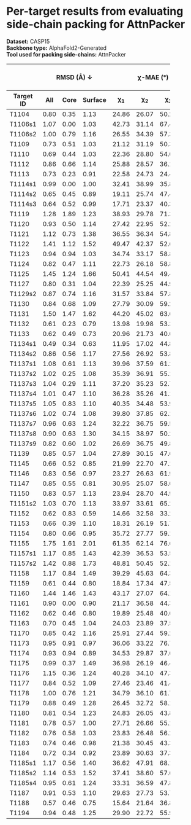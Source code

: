 # Per-target results from evaluating side-chain packing for AttnPacker

**Dataset:** CASP15  
**Backbone type:** AlphaFold2-Generated  
**Tool used for packing side-chains:** AttnPacker  
<table style="width:85%;">
  <thead>
    <tr>
      <th></th>
      <th colspan="3"><strong>RMSD (Å) ↓</strong></th>
      <th colspan="4"><strong>&chi;-MAE (°) ↓</strong></th>
      <th><strong>RR (%) ↑</strong></th>
      <th colspan="3"><strong>Steric Clashes (#) ↓</strong></th>
    </tr>
    <tr>
      <th><strong>Target ID</strong></th>
      <th><strong>All</strong></th>
      <th><strong>Core</strong></th>
      <th><strong>Surface</strong></th>
      <th>&chi;<sub>1</sub></th>
      <th>&chi;<sub>2</sub></th>
      <th>&chi;<sub>3</sub></th>
      <th>&chi;<sub>4</sub></th>
      <th>&chi;<sub>1-4</sub></th>
      <th>100%</th>
      <th>90%</th>
      <th>80%</th>
    </tr>
  </thead>
  <tbody>
    <tr>
      <td>T1104</td>
      <td>0.80</td>
      <td>0.35</td>
      <td>1.13</td>
      <td>24.86</td>
      <td>26.07</td>
      <td>50.20</td>
      <td>59.62</td>
      <td>54.7</td>
      <td>31.0</td>
      <td>6.0</td>
      <td>0.0</td>
    </tr>
    <tr>
      <td>T1106s1</td>
      <td>1.07</td>
      <td>0.00</td>
      <td>1.03</td>
      <td>42.73</td>
      <td>31.14</td>
      <td>67.43</td>
      <td>41.51</td>
      <td>48.4</td>
      <td>12.0</td>
      <td>1.0</td>
      <td>0.0</td>
    </tr>
    <tr>
      <td>T1106s2</td>
      <td>1.00</td>
      <td>0.79</td>
      <td>1.16</td>
      <td>26.55</td>
      <td>34.39</td>
      <td>57.32</td>
      <td>60.28</td>
      <td>55.3</td>
      <td>32.0</td>
      <td>7.0</td>
      <td>2.0</td>
    </tr>
    <tr>
      <td>T1109</td>
      <td>0.73</td>
      <td>0.51</td>
      <td>1.03</td>
      <td>21.12</td>
      <td>31.19</td>
      <td>50.34</td>
      <td>48.86</td>
      <td>62.0</td>
      <td>67.0</td>
      <td>16.0</td>
      <td>5.0</td>
    </tr>
    <tr>
      <td>T1110</td>
      <td>0.69</td>
      <td>0.44</td>
      <td>1.03</td>
      <td>22.36</td>
      <td>28.80</td>
      <td>54.04</td>
      <td>37.57</td>
      <td>63.4</td>
      <td>63.0</td>
      <td>15.0</td>
      <td>5.0</td>
    </tr>
    <tr>
      <td>T1112</td>
      <td>0.86</td>
      <td>0.66</td>
      <td>1.14</td>
      <td>25.88</td>
      <td>28.57</td>
      <td>36.12</td>
      <td>53.90</td>
      <td>54.8</td>
      <td>114.0</td>
      <td>17.0</td>
      <td>3.0</td>
    </tr>
    <tr>
      <td>T1113</td>
      <td>0.73</td>
      <td>0.23</td>
      <td>0.91</td>
      <td>22.58</td>
      <td>24.73</td>
      <td>24.48</td>
      <td>20.64</td>
      <td>62.7</td>
      <td>35.0</td>
      <td>8.0</td>
      <td>2.0</td>
    </tr>
    <tr>
      <td>T1114s1</td>
      <td>0.99</td>
      <td>0.00</td>
      <td>1.00</td>
      <td>32.41</td>
      <td>38.99</td>
      <td>35.80</td>
      <td>50.39</td>
      <td>47.6</td>
      <td>4.0</td>
      <td>0.0</td>
      <td>0.0</td>
    </tr>
    <tr>
      <td>T1114s2</td>
      <td>0.65</td>
      <td>0.45</td>
      <td>0.89</td>
      <td>19.11</td>
      <td>25.74</td>
      <td>47.43</td>
      <td>58.12</td>
      <td>65.5</td>
      <td>92.0</td>
      <td>24.0</td>
      <td>8.0</td>
    </tr>
    <tr>
      <td>T1114s3</td>
      <td>0.64</td>
      <td>0.52</td>
      <td>0.99</td>
      <td>17.71</td>
      <td>23.37</td>
      <td>40.32</td>
      <td>75.46</td>
      <td>64.3</td>
      <td>259.0</td>
      <td>88.0</td>
      <td>26.0</td>
    </tr>
    <tr>
      <td>T1119</td>
      <td>1.28</td>
      <td>1.89</td>
      <td>1.23</td>
      <td>38.93</td>
      <td>29.78</td>
      <td>71.32</td>
      <td>68.97</td>
      <td>37.5</td>
      <td>6.0</td>
      <td>0.0</td>
      <td>0.0</td>
    </tr>
    <tr>
      <td>T1120</td>
      <td>0.93</td>
      <td>0.50</td>
      <td>1.14</td>
      <td>27.42</td>
      <td>22.95</td>
      <td>52.29</td>
      <td>55.49</td>
      <td>52.1</td>
      <td>54.0</td>
      <td>17.0</td>
      <td>6.0</td>
    </tr>
    <tr>
      <td>T1121</td>
      <td>1.12</td>
      <td>0.73</td>
      <td>1.38</td>
      <td>36.55</td>
      <td>36.34</td>
      <td>54.81</td>
      <td>64.60</td>
      <td>46.0</td>
      <td>97.0</td>
      <td>10.0</td>
      <td>1.0</td>
    </tr>
    <tr>
      <td>T1122</td>
      <td>1.41</td>
      <td>1.12</td>
      <td>1.52</td>
      <td>49.47</td>
      <td>42.37</td>
      <td>52.63</td>
      <td>64.40</td>
      <td>33.2</td>
      <td>68.0</td>
      <td>22.0</td>
      <td>5.0</td>
    </tr>
    <tr>
      <td>T1123</td>
      <td>0.94</td>
      <td>0.94</td>
      <td>1.03</td>
      <td>34.74</td>
      <td>33.17</td>
      <td>58.82</td>
      <td>47.59</td>
      <td>44.8</td>
      <td>90.0</td>
      <td>29.0</td>
      <td>9.0</td>
    </tr>
    <tr>
      <td>T1124</td>
      <td>0.82</td>
      <td>0.47</td>
      <td>1.11</td>
      <td>22.73</td>
      <td>26.18</td>
      <td>58.82</td>
      <td>58.58</td>
      <td>59.2</td>
      <td>90.0</td>
      <td>31.0</td>
      <td>10.0</td>
    </tr>
    <tr>
      <td>T1125</td>
      <td>1.45</td>
      <td>1.24</td>
      <td>1.66</td>
      <td>50.41</td>
      <td>44.54</td>
      <td>49.48</td>
      <td>52.37</td>
      <td>24.7</td>
      <td>161.0</td>
      <td>48.0</td>
      <td>16.0</td>
    </tr>
    <tr>
      <td>T1127</td>
      <td>0.80</td>
      <td>0.31</td>
      <td>1.04</td>
      <td>22.39</td>
      <td>25.25</td>
      <td>44.91</td>
      <td>65.09</td>
      <td>60.2</td>
      <td>52.0</td>
      <td>16.0</td>
      <td>2.0</td>
    </tr>
    <tr>
      <td>T1129s2</td>
      <td>0.87</td>
      <td>0.74</td>
      <td>1.16</td>
      <td>31.57</td>
      <td>33.84</td>
      <td>57.88</td>
      <td>62.10</td>
      <td>47.0</td>
      <td>358.0</td>
      <td>137.0</td>
      <td>61.0</td>
    </tr>
    <tr>
      <td>T1130</td>
      <td>0.84</td>
      <td>0.68</td>
      <td>1.09</td>
      <td>27.79</td>
      <td>30.09</td>
      <td>59.26</td>
      <td>59.89</td>
      <td>51.7</td>
      <td>52.0</td>
      <td>14.0</td>
      <td>1.0</td>
    </tr>
    <tr>
      <td>T1131</td>
      <td>1.50</td>
      <td>1.47</td>
      <td>1.62</td>
      <td>44.20</td>
      <td>45.02</td>
      <td>63.67</td>
      <td>58.63</td>
      <td>33.6</td>
      <td>67.0</td>
      <td>22.0</td>
      <td>7.0</td>
    </tr>
    <tr>
      <td>T1132</td>
      <td>0.61</td>
      <td>0.23</td>
      <td>0.79</td>
      <td>13.98</td>
      <td>19.98</td>
      <td>53.39</td>
      <td>30.74</td>
      <td>68.3</td>
      <td>17.0</td>
      <td>2.0</td>
      <td>0.0</td>
    </tr>
    <tr>
      <td>T1133</td>
      <td>0.62</td>
      <td>0.49</td>
      <td>0.73</td>
      <td>20.96</td>
      <td>21.73</td>
      <td>40.03</td>
      <td>45.37</td>
      <td>63.7</td>
      <td>145.0</td>
      <td>35.0</td>
      <td>19.0</td>
    </tr>
    <tr>
      <td>T1134s1</td>
      <td>0.49</td>
      <td>0.34</td>
      <td>0.63</td>
      <td>11.95</td>
      <td>17.02</td>
      <td>44.89</td>
      <td>48.90</td>
      <td>68.1</td>
      <td>44.0</td>
      <td>10.0</td>
      <td>5.0</td>
    </tr>
    <tr>
      <td>T1134s2</td>
      <td>0.86</td>
      <td>0.56</td>
      <td>1.17</td>
      <td>27.56</td>
      <td>26.92</td>
      <td>53.89</td>
      <td>41.91</td>
      <td>56.4</td>
      <td>57.0</td>
      <td>10.0</td>
      <td>2.0</td>
    </tr>
    <tr>
      <td>T1137s1</td>
      <td>1.08</td>
      <td>0.61</td>
      <td>1.13</td>
      <td>39.96</td>
      <td>37.59</td>
      <td>61.26</td>
      <td>61.81</td>
      <td>39.2</td>
      <td>46.0</td>
      <td>6.0</td>
      <td>0.0</td>
    </tr>
    <tr>
      <td>T1137s2</td>
      <td>1.02</td>
      <td>0.25</td>
      <td>1.08</td>
      <td>35.39</td>
      <td>36.91</td>
      <td>55.14</td>
      <td>58.08</td>
      <td>43.8</td>
      <td>36.0</td>
      <td>11.0</td>
      <td>3.0</td>
    </tr>
    <tr>
      <td>T1137s3</td>
      <td>1.04</td>
      <td>0.29</td>
      <td>1.11</td>
      <td>37.20</td>
      <td>35.23</td>
      <td>52.71</td>
      <td>56.45</td>
      <td>42.3</td>
      <td>17.0</td>
      <td>4.0</td>
      <td>0.0</td>
    </tr>
    <tr>
      <td>T1137s4</td>
      <td>1.01</td>
      <td>0.47</td>
      <td>1.10</td>
      <td>36.28</td>
      <td>35.26</td>
      <td>41.17</td>
      <td>54.81</td>
      <td>44.5</td>
      <td>54.0</td>
      <td>11.0</td>
      <td>1.0</td>
    </tr>
    <tr>
      <td>T1137s5</td>
      <td>1.05</td>
      <td>0.83</td>
      <td>1.10</td>
      <td>40.35</td>
      <td>34.48</td>
      <td>53.96</td>
      <td>45.65</td>
      <td>42.6</td>
      <td>39.0</td>
      <td>7.0</td>
      <td>2.0</td>
    </tr>
    <tr>
      <td>T1137s6</td>
      <td>1.02</td>
      <td>0.74</td>
      <td>1.08</td>
      <td>39.80</td>
      <td>37.85</td>
      <td>62.14</td>
      <td>65.64</td>
      <td>42.7</td>
      <td>38.0</td>
      <td>10.0</td>
      <td>3.0</td>
    </tr>
    <tr>
      <td>T1137s7</td>
      <td>0.96</td>
      <td>0.63</td>
      <td>1.24</td>
      <td>32.22</td>
      <td>36.75</td>
      <td>59.59</td>
      <td>55.78</td>
      <td>39.6</td>
      <td>36.0</td>
      <td>4.0</td>
      <td>0.0</td>
    </tr>
    <tr>
      <td>T1137s8</td>
      <td>0.90</td>
      <td>0.63</td>
      <td>1.30</td>
      <td>34.15</td>
      <td>38.97</td>
      <td>50.24</td>
      <td>60.93</td>
      <td>52.3</td>
      <td>26.0</td>
      <td>2.0</td>
      <td>0.0</td>
    </tr>
    <tr>
      <td>T1137s9</td>
      <td>0.82</td>
      <td>0.60</td>
      <td>1.02</td>
      <td>26.69</td>
      <td>36.75</td>
      <td>49.86</td>
      <td>60.35</td>
      <td>51.5</td>
      <td>43.0</td>
      <td>2.0</td>
      <td>0.0</td>
    </tr>
    <tr>
      <td>T1139</td>
      <td>0.85</td>
      <td>0.57</td>
      <td>1.04</td>
      <td>27.89</td>
      <td>30.15</td>
      <td>47.63</td>
      <td>35.06</td>
      <td>43.0</td>
      <td>52.0</td>
      <td>6.0</td>
      <td>3.0</td>
    </tr>
    <tr>
      <td>T1145</td>
      <td>0.66</td>
      <td>0.52</td>
      <td>0.85</td>
      <td>21.99</td>
      <td>22.70</td>
      <td>47.14</td>
      <td>55.04</td>
      <td>60.0</td>
      <td>274.0</td>
      <td>71.0</td>
      <td>31.0</td>
    </tr>
    <tr>
      <td>T1146</td>
      <td>0.83</td>
      <td>0.56</td>
      <td>0.97</td>
      <td>23.27</td>
      <td>26.63</td>
      <td>61.96</td>
      <td>51.88</td>
      <td>58.7</td>
      <td>69.0</td>
      <td>15.0</td>
      <td>2.0</td>
    </tr>
    <tr>
      <td>T1147</td>
      <td>0.85</td>
      <td>0.55</td>
      <td>0.81</td>
      <td>30.95</td>
      <td>25.07</td>
      <td>58.02</td>
      <td>79.27</td>
      <td>59.2</td>
      <td>37.0</td>
      <td>9.0</td>
      <td>0.0</td>
    </tr>
    <tr>
      <td>T1150</td>
      <td>0.83</td>
      <td>0.57</td>
      <td>1.13</td>
      <td>23.94</td>
      <td>28.70</td>
      <td>44.97</td>
      <td>66.58</td>
      <td>53.9</td>
      <td>137.0</td>
      <td>27.0</td>
      <td>8.0</td>
    </tr>
    <tr>
      <td>T1151s2</td>
      <td>1.03</td>
      <td>0.70</td>
      <td>1.13</td>
      <td>33.97</td>
      <td>33.61</td>
      <td>65.22</td>
      <td>49.10</td>
      <td>43.9</td>
      <td>25.0</td>
      <td>13.0</td>
      <td>4.0</td>
    </tr>
    <tr>
      <td>T1152</td>
      <td>0.62</td>
      <td>0.83</td>
      <td>0.59</td>
      <td>14.66</td>
      <td>32.58</td>
      <td>33.23</td>
      <td>71.38</td>
      <td>60.0</td>
      <td>15.0</td>
      <td>0.0</td>
      <td>0.0</td>
    </tr>
    <tr>
      <td>T1153</td>
      <td>0.66</td>
      <td>0.39</td>
      <td>1.10</td>
      <td>18.31</td>
      <td>26.19</td>
      <td>51.74</td>
      <td>65.52</td>
      <td>62.8</td>
      <td>80.0</td>
      <td>20.0</td>
      <td>9.0</td>
    </tr>
    <tr>
      <td>T1154</td>
      <td>0.80</td>
      <td>0.66</td>
      <td>0.95</td>
      <td>35.72</td>
      <td>27.77</td>
      <td>59.16</td>
      <td>31.04</td>
      <td>55.8</td>
      <td>397.0</td>
      <td>122.0</td>
      <td>43.0</td>
    </tr>
    <tr>
      <td>T1155</td>
      <td>1.75</td>
      <td>1.61</td>
      <td>2.01</td>
      <td>61.35</td>
      <td>62.14</td>
      <td>76.66</td>
      <td>56.46</td>
      <td>16.9</td>
      <td>30.0</td>
      <td>2.0</td>
      <td>0.0</td>
    </tr>
    <tr>
      <td>T1157s1</td>
      <td>1.17</td>
      <td>0.85</td>
      <td>1.43</td>
      <td>42.39</td>
      <td>36.53</td>
      <td>53.53</td>
      <td>54.09</td>
      <td>41.0</td>
      <td>399.0</td>
      <td>125.0</td>
      <td>51.0</td>
    </tr>
    <tr>
      <td>T1157s2</td>
      <td>1.42</td>
      <td>0.88</td>
      <td>1.73</td>
      <td>48.81</td>
      <td>50.45</td>
      <td>52.15</td>
      <td>50.01</td>
      <td>32.6</td>
      <td>108.0</td>
      <td>18.0</td>
      <td>1.0</td>
    </tr>
    <tr>
      <td>T1158</td>
      <td>1.17</td>
      <td>0.84</td>
      <td>1.49</td>
      <td>39.29</td>
      <td>45.63</td>
      <td>64.34</td>
      <td>78.65</td>
      <td>31.0</td>
      <td>415.0</td>
      <td>174.0</td>
      <td>81.0</td>
    </tr>
    <tr>
      <td>T1159</td>
      <td>0.61</td>
      <td>0.44</td>
      <td>0.80</td>
      <td>18.84</td>
      <td>17.34</td>
      <td>47.58</td>
      <td>63.26</td>
      <td>67.7</td>
      <td>48.0</td>
      <td>4.0</td>
      <td>0.0</td>
    </tr>
    <tr>
      <td>T1160</td>
      <td>1.44</td>
      <td>1.46</td>
      <td>1.43</td>
      <td>43.17</td>
      <td>27.07</td>
      <td>64.11</td>
      <td>63.37</td>
      <td>33.3</td>
      <td>6.0</td>
      <td>2.0</td>
      <td>0.0</td>
    </tr>
    <tr>
      <td>T1161</td>
      <td>0.90</td>
      <td>0.00</td>
      <td>0.90</td>
      <td>21.17</td>
      <td>36.58</td>
      <td>44.33</td>
      <td>63.15</td>
      <td>45.9</td>
      <td>13.0</td>
      <td>2.0</td>
      <td>1.0</td>
    </tr>
    <tr>
      <td>T1162</td>
      <td>0.62</td>
      <td>0.46</td>
      <td>0.80</td>
      <td>19.89</td>
      <td>25.48</td>
      <td>40.06</td>
      <td>50.36</td>
      <td>62.8</td>
      <td>37.0</td>
      <td>13.0</td>
      <td>3.0</td>
    </tr>
    <tr>
      <td>T1163</td>
      <td>0.70</td>
      <td>0.45</td>
      <td>1.04</td>
      <td>24.03</td>
      <td>23.89</td>
      <td>37.55</td>
      <td>47.74</td>
      <td>63.6</td>
      <td>35.0</td>
      <td>4.0</td>
      <td>0.0</td>
    </tr>
    <tr>
      <td>T1170</td>
      <td>0.85</td>
      <td>0.42</td>
      <td>1.16</td>
      <td>25.91</td>
      <td>27.44</td>
      <td>59.22</td>
      <td>56.34</td>
      <td>56.3</td>
      <td>74.0</td>
      <td>20.0</td>
      <td>4.0</td>
    </tr>
    <tr>
      <td>T1173</td>
      <td>0.95</td>
      <td>0.91</td>
      <td>0.97</td>
      <td>36.06</td>
      <td>33.22</td>
      <td>76.75</td>
      <td>72.54</td>
      <td>48.1</td>
      <td>60.0</td>
      <td>15.0</td>
      <td>5.0</td>
    </tr>
    <tr>
      <td>T1174</td>
      <td>0.93</td>
      <td>0.94</td>
      <td>0.89</td>
      <td>34.53</td>
      <td>29.87</td>
      <td>37.02</td>
      <td>51.30</td>
      <td>53.1</td>
      <td>76.0</td>
      <td>23.0</td>
      <td>6.0</td>
    </tr>
    <tr>
      <td>T1175</td>
      <td>0.99</td>
      <td>0.37</td>
      <td>1.49</td>
      <td>36.98</td>
      <td>26.19</td>
      <td>46.45</td>
      <td>70.85</td>
      <td>51.6</td>
      <td>52.0</td>
      <td>12.0</td>
      <td>1.0</td>
    </tr>
    <tr>
      <td>T1176</td>
      <td>1.15</td>
      <td>0.36</td>
      <td>1.24</td>
      <td>40.28</td>
      <td>34.10</td>
      <td>47.31</td>
      <td>43.07</td>
      <td>41.4</td>
      <td>46.0</td>
      <td>13.0</td>
      <td>1.0</td>
    </tr>
    <tr>
      <td>T1177</td>
      <td>0.84</td>
      <td>0.52</td>
      <td>1.09</td>
      <td>27.46</td>
      <td>23.46</td>
      <td>41.47</td>
      <td>42.33</td>
      <td>57.6</td>
      <td>43.0</td>
      <td>2.0</td>
      <td>0.0</td>
    </tr>
    <tr>
      <td>T1178</td>
      <td>1.00</td>
      <td>0.76</td>
      <td>1.21</td>
      <td>34.79</td>
      <td>36.10</td>
      <td>61.73</td>
      <td>55.90</td>
      <td>42.2</td>
      <td>122.0</td>
      <td>38.0</td>
      <td>9.0</td>
    </tr>
    <tr>
      <td>T1179</td>
      <td>0.88</td>
      <td>0.49</td>
      <td>1.28</td>
      <td>26.45</td>
      <td>32.72</td>
      <td>58.17</td>
      <td>36.07</td>
      <td>58.0</td>
      <td>104.0</td>
      <td>27.0</td>
      <td>8.0</td>
    </tr>
    <tr>
      <td>T1180</td>
      <td>0.81</td>
      <td>0.54</td>
      <td>1.23</td>
      <td>24.83</td>
      <td>26.05</td>
      <td>43.82</td>
      <td>61.86</td>
      <td>52.5</td>
      <td>139.0</td>
      <td>42.0</td>
      <td>13.0</td>
    </tr>
    <tr>
      <td>T1181</td>
      <td>0.78</td>
      <td>0.57</td>
      <td>1.00</td>
      <td>27.71</td>
      <td>26.66</td>
      <td>55.17</td>
      <td>66.17</td>
      <td>53.7</td>
      <td>236.0</td>
      <td>59.0</td>
      <td>14.0</td>
    </tr>
    <tr>
      <td>T1182</td>
      <td>0.76</td>
      <td>0.58</td>
      <td>1.03</td>
      <td>23.83</td>
      <td>26.48</td>
      <td>56.21</td>
      <td>58.42</td>
      <td>52.6</td>
      <td>213.0</td>
      <td>40.0</td>
      <td>10.0</td>
    </tr>
    <tr>
      <td>T1183</td>
      <td>0.74</td>
      <td>0.46</td>
      <td>0.98</td>
      <td>21.38</td>
      <td>30.45</td>
      <td>43.39</td>
      <td>49.00</td>
      <td>57.7</td>
      <td>45.0</td>
      <td>9.0</td>
      <td>3.0</td>
    </tr>
    <tr>
      <td>T1184</td>
      <td>0.72</td>
      <td>0.34</td>
      <td>0.92</td>
      <td>23.89</td>
      <td>30.63</td>
      <td>37.36</td>
      <td>71.28</td>
      <td>63.0</td>
      <td>30.0</td>
      <td>5.0</td>
      <td>1.0</td>
    </tr>
    <tr>
      <td>T1185s1</td>
      <td>1.17</td>
      <td>0.56</td>
      <td>1.40</td>
      <td>36.62</td>
      <td>47.91</td>
      <td>68.19</td>
      <td>53.47</td>
      <td>37.1</td>
      <td>5.0</td>
      <td>1.0</td>
      <td>0.0</td>
    </tr>
    <tr>
      <td>T1185s2</td>
      <td>1.14</td>
      <td>0.53</td>
      <td>1.52</td>
      <td>37.41</td>
      <td>38.60</td>
      <td>57.64</td>
      <td>61.40</td>
      <td>41.1</td>
      <td>48.0</td>
      <td>7.0</td>
      <td>1.0</td>
    </tr>
    <tr>
      <td>T1185s4</td>
      <td>0.95</td>
      <td>0.61</td>
      <td>1.24</td>
      <td>33.31</td>
      <td>36.59</td>
      <td>47.87</td>
      <td>64.47</td>
      <td>43.8</td>
      <td>58.0</td>
      <td>13.0</td>
      <td>3.0</td>
    </tr>
    <tr>
      <td>T1187</td>
      <td>0.91</td>
      <td>0.53</td>
      <td>1.10</td>
      <td>29.63</td>
      <td>27.73</td>
      <td>53.73</td>
      <td>44.95</td>
      <td>46.4</td>
      <td>67.0</td>
      <td>19.0</td>
      <td>5.0</td>
    </tr>
    <tr>
      <td>T1188</td>
      <td>0.57</td>
      <td>0.46</td>
      <td>0.75</td>
      <td>15.64</td>
      <td>21.64</td>
      <td>36.81</td>
      <td>46.54</td>
      <td>61.7</td>
      <td>193.0</td>
      <td>43.0</td>
      <td>14.0</td>
    </tr>
    <tr>
      <td>T1194</td>
      <td>0.94</td>
      <td>0.48</td>
      <td>1.25</td>
      <td>29.90</td>
      <td>22.72</td>
      <td>55.93</td>
      <td>53.79</td>
      <td>43.8</td>
      <td>52.0</td>
      <td>18.0</td>
      <td>7.0</td>
    </tr>
  </tbody>
</table>